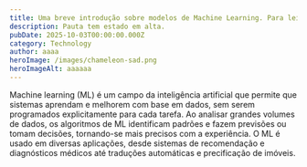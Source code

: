 ```yaml
---
title: Uma breve introdução sobre modelos de Machine Learning. Para leigos.
description: Pauta tem estado em alta.
pubDate: 2025-10-03T00:00:00.000Z
category: Technology
author: aaaa
heroImage: /images/chameleon-sad.png
heroImageAlt: aaaaaa
---
```


Machine learning (ML) é um campo da inteligência artificial que permite que sistemas aprendam e melhorem com base em dados, sem serem programados explicitamente para cada tarefa. Ao analisar grandes volumes de dados, os algoritmos de ML identificam padrões e fazem previsões ou tomam decisões, tornando-se mais precisos com a experiência. O ML é usado em diversas aplicações, desde sistemas de recomendação e diagnósticos médicos até traduções automáticas e precificação de imóveis.
